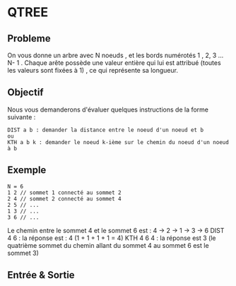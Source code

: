 # QTREE

## Probleme
On vous donne un arbre avec N noeuds , et les bords numérotés 1 , 2, 3 ... N- 1 . Chaque arête possède une valeur entière qui lui est attribué (toutes les valeurs sont fixées à 1) , ce qui représente sa longueur.

## Objectif

Nous vous demanderons d'évaluer quelques instructions de la forme suivante :

    DIST a b : demander la distance entre le noeud d'un noeud et b
    ou
    KTH a b k : demander le noeud k-ième sur le chemin du noeud d'un noeud à b


## Exemple

```
N = 6
1 2 // sommet 1 connecté au sommet 2
2 4 // sommet 2 connecté au sommet 4
2 5 // ...
1 3 // ...
3 6 // ...
```

Le chemin entre le sommet 4 et le sommet 6 est : 4 -> 2 -> 1 -> 3 -> 6
DIST 4 6 : la réponse est : 4 (1 + 1 + 1 + 1 = 4)
KTH 4 6 4 : la réponse est 3 (le quatrième sommet du chemin allant du sommet 4 au sommet 6 est le sommet 3)

## Entrée & Sortie

